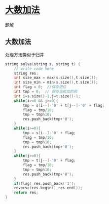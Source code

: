 # [大数加法](https://www.nowcoder.com/practice/11ae12e8c6fe48f883cad618c2e81475)
[题解](./main_1.cpp)

## 大数加法
处理方法类似于归并


```cpp
string solve(string s, string t) {
	// write code here
	string res;
	int size_max = max(s.size(),t.size());
	int size_min = min(s.size(),t.size());
	int flag = 0;  //保存进位 
	int tmp = 0;  // 保存当前位的和 
	int i=s.size()-1,j=t.size()-1;
	while(i>=0 && j>=0){
		tmp = s[i--]-'0' + t[j--]-'0' + flag;
		flag = tmp/10;
		tmp = tmp%10;
		res.push_back(tmp+'0');
	}
	while(i>=0){
		tmp = s[i--]-'0' + flag;
		flag = tmp/10;
		tmp = tmp%10;
		res.push_back(tmp+'0');
	}
	while(j>=0){
		tmp = t[j--]-'0' + flag;
		flag = tmp/10;
		tmp = tmp%10;
		res.push_back(tmp+'0');
	}
	if(flag) res.push_back('1');
	reverse(res.begin(),res.end());
	return res;
}
```
